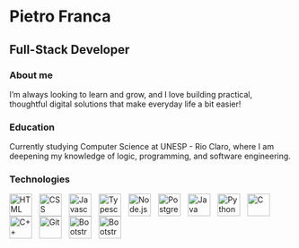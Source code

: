 # Pietro Franca

## Full-Stack Developer

### About me

I’m always looking to learn and grow, and I love building practical, thoughtful digital solutions that make everyday life a bit easier!

### Education

Currently studying Computer Science at UNESP - Rio Claro, where I am deepening my knowledge of logic, programming, and software engineering.

### Technologies


<img 
  align="left"
  alt="HTML"
  title="HTML"
  width="40px"
  style="padding-right: 10px;"
  src="https://cdn.jsdelivr.net/gh/devicons/devicon@latest/icons/html5/html5-original.svg" 
/>

<img 
  align="left"
  alt="CSS"
  title="CSS"
  width="40px"
  style="padding-right: 10px;"
  src="https://cdn.jsdelivr.net/gh/devicons/devicon@latest/icons/css3/css3-original.svg" 
/>

<img 
  align="left"
  alt="Javascript"
  title="Javascript"
  width="40px"
  style="padding-right: 10px;"
  src="https://cdn.jsdelivr.net/gh/devicons/devicon@latest/icons/javascript/javascript-original.svg" 
/>

<img 
  align="left"
  alt="Typescript"
  title="Typescript"
  width="40px"
  style="padding-right: 10px;"
  src="https://cdn.jsdelivr.net/gh/devicons/devicon@latest/icons/typescript/typescript-original.svg" 
/>

<img 
  align="left"
  alt="Node.js"
  title="Node.js"
  width="40px"
  style="padding-right: 10px;"
  src="https://cdn.jsdelivr.net/gh/devicons/devicon@latest/icons/nodejs/nodejs-plain-wordmark.svg" 
/>

<img 
  align="left"
  alt="PostgreSQL"
  title="PostgreSQL"
  width="40px"
  style="padding-right: 10px;"
  src="https://cdn.jsdelivr.net/gh/devicons/devicon@latest/icons/postgresql/postgresql-plain.svg" 
/>

<img 
  align="left"
  alt="Java"
  title="Java"
  width="40px"
  style="padding-right: 10px;"
  src="https://cdn.jsdelivr.net/gh/devicons/devicon@latest/icons/java/java-original.svg" 
/>

<img 
  align="left"
  alt="Python"
  title="Python"
  width="40px"
  style="padding-right: 10px;"
  src="https://cdn.jsdelivr.net/gh/devicons/devicon@latest/icons/python/python-original.svg" 
/>

<img 
  align="left"
  alt="C"
  title="C"
  width="40px"
  style="padding-right: 10px;"
  src="https://cdn.jsdelivr.net/gh/devicons/devicon@latest/icons/c/c-original.svg" 
/>

<img 
  align="left"
  alt="C++"
  title="C++"
  width="40px"
  style="padding-right: 10px;"
  src="https://cdn.jsdelivr.net/gh/devicons/devicon@latest/icons/cplusplus/cplusplus-original.svg" 
/>

<img 
  align="left"
  alt="Git"
  title="Git"
  width="40px"
  style="padding-right: 10px;"
  src="https://cdn.jsdelivr.net/gh/devicons/devicon@latest/icons/git/git-original.svg" 
/>

<img 
  align="left"
  alt="Bootstrap"
  title="Bootstrap"
  width="40px"
  style="padding-right: 10px;"
  src="https://cdn.jsdelivr.net/gh/devicons/devicon@latest/icons/bootstrap/bootstrap-original.svg" 
/>

<img 
  align="left"
  alt="Bootstrap"
  title="Bootstrap"
  width="40px"
  style="padding-right: 10px;"
  src="https://cdn.jsdelivr.net/gh/devicons/devicon@latest/icons/sass/sass-original.svg" 
/>
